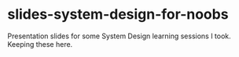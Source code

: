 # slides-system-design-for-noobs
Presentation slides for some System Design learning sessions I took. Keeping these here.
